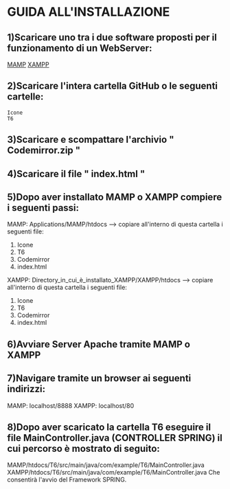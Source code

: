# GUIDA ALL'INSTALLAZIONE

## 1)Scaricare uno tra i due software proposti per il funzionamento di un WebServer:
[MAMP](https://www.mamp.info/en/downloads/)
[XAMPP](https://www.apachefriends.org/it/download.html)
  
## 2)Scaricare l'intera cartella GitHub o le seguenti cartelle:
    Icone
    T6
  
## 3)Scaricare e scompattare l'archivio " Codemirror.zip "  

## 4)Scaricare il file " index.html "

## 5)Dopo aver installato MAMP o XAMPP compiere i seguenti passi:
MAMP: Applications/MAMP/htdocs --> copiare all'interno di questa cartella i seguenti file:
  1. Icone
  2. T6
  3. Codemirror
  4. index.html
 
XAMPP: Directory_in_cui_è_installato_XAMPP/XAMPP/htdocs --> copiare all'interno di questa cartella i seguenti file:
  1. Icone
  2. T6
  3. Codemirror
  4. index.html
  
 ## 6)Avviare Server Apache tramite MAMP o XAMPP
 ## 7)Navigare tramite un browser ai seguenti indirizzi:
   MAMP: localhost/8888
   XAMPP: localhost/80

## 8)Dopo aver scaricato la cartella T6 eseguire il file MainController.java (CONTROLLER SPRING) il cui percorso è mostrato di seguito:
  MAMP/htdocs/T6/src/main/java/com/example/T6/MainController.java
  XAMPP/htdocs/T6/src/main/java/com/example/T6/MainController.java
  Che consentirà l'avvio del Framework SPRING.
  
